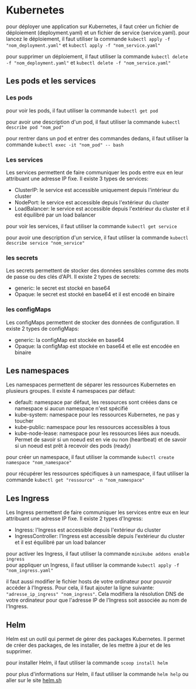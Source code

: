 # Kubernetes

pour déployer une application sur Kubernetes, il faut créer un fichier de déploiement (deployment.yaml) et un fichier de service (service.yaml).
pour lancez le déploiement, il faut utiliser la commande `kubectl apply -f "nom_deployment.yaml"` et `kubectl apply -f "nom_service.yaml"`

pour supprimer un déploiement, il faut utiliser la commande `kubectl delete -f "nom_deployment.yaml"` et `kubectl delete -f "nom_service.yaml"`

## Les pods et les services

### Les pods

pour voir les pods, il faut utiliser la commande `kubectl get pod`

pour avoir une description d'un pod, il faut utiliser la commande `kubectl describe pod "nom_pod"`

pour rentrer dans un pod et entrer des commandes dedans, il faut utiliser la commande `kubectl exec -it "nom_pod" -- bash`

### Les services

Les services permettent de faire communiquer les pods entre eux en leur attribuant une adresse IP fixe. Il existe 3 types de services:

- ClusterIP: le service est accessible uniquement depuis l'intérieur du cluster
- NodePort: le service est accessible depuis l'extérieur du cluster
- LoadBalancer: le service est accessible depuis l'extérieur du cluster et il est équilibré par un load balancer

pour voir les services, il faut utiliser la commande `kubectl get service`

pour avoir une description d'un service, il faut utiliser la commande `kubectl describe service "nom_service"`

### les secrets

Les secrets permettent de stocker des données sensibles comme des mots de passe ou des clés d'API. Il existe 2 types de secrets:

- generic: le secret est stocké en base64
- Opaque: le secret est stocké en base64 et il est encodé en binaire

### les configMaps

Les configMaps permettent de stocker des données de configuration. Il existe 2 types de configMaps:

- generic: la configMap est stockée en base64
- Opaque: la configMap est stockée en base64 et elle est encodée en binaire

## Les namespaces

Les namespaces permettent de séparer les ressources Kubernetes en plusieurs groupes. Il existe 4 namespaces par défaut:

- default: namespace par défaut, les ressources sont créées dans ce namespace si aucun namespace n'est spécifié
- kube-system: namespace pour les ressources Kubernetes, ne pas y toucher
- kube-public: namespace pour les ressources accessibles à tous
- kube-node-lease: namespace pour les ressources liées aux noeuds. Permet de savoir si un noeud est en vie ou non (heartbeat) et de savoir si un noeud est prêt à recevoir des pods (ready)

pour créer un namespace, il faut utiliser la commande `kubectl create namespace "nom_namespace"`

pour récupérer les ressources spécifiques à un namespace, il faut utiliser la commande `kubectl get "ressource" -n "nom_namespace"`

## Les Ingress

Les Ingress permettent de faire communiquer les services entre eux en leur attribuant une adresse IP fixe. Il existe 2 types d'Ingress:

- Ingress: l'Ingress est accessible depuis l'extérieur du cluster
- IngressController: l'Ingress est accessible depuis l'extérieur du cluster et il est équilibré par un load balancer

pour activer les Ingress, il faut utiliser la commande `minikube addons enable ingress`  
pour appliquer un Ingress, il faut utiliser la commande `kubectl apply -f "nom_ingress.yaml"`

il faut aussi modifier le fichier hosts de votre ordinateur pour pouvoir accéder à l'Ingress. Pour cela, il faut ajouter la ligne suivante:  
`"adresse_ip_ingress" "nom_ingress"`. Cela modifiera la résolution DNS de votre ordinateur pour que l'adresse IP de l'Ingress soit associée au nom de l'Ingress.

## Helm

Helm est un outil qui permet de gérer des packages Kubernetes. Il permet de créer des packages, de les installer, de les mettre à jour et de les supprimer.

pour installer Helm, il faut utiliser la commande `scoop install helm`

pour plus d'informations sur Helm, il faut utiliser la commande `helm help` ou aller sur le site [helm.sh](https://helm.sh/)
